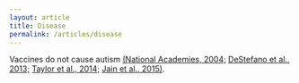 ```yaml
---
layout: article
title: Disease
permalink: /articles/disease
---
```


<div markdown="1">

Vaccines do not cause autism [(National Academies, 2004;](https://nap.nationalacademies.org/catalog/10997/immunization-safety-review-vaccines-and-autism)  [DeStefano et al., 2013;](https://www.jpeds.com/article/S0022-3476(13)00144-3/pdf?ext=.pdf)  [Taylor et al., 2014;](https://pubmed.ncbi.nlm.nih.gov/24814559/)  [Jain et al., 2015)](https://jamanetwork.com/journals/jama/fullarticle/2275444).

</div>

